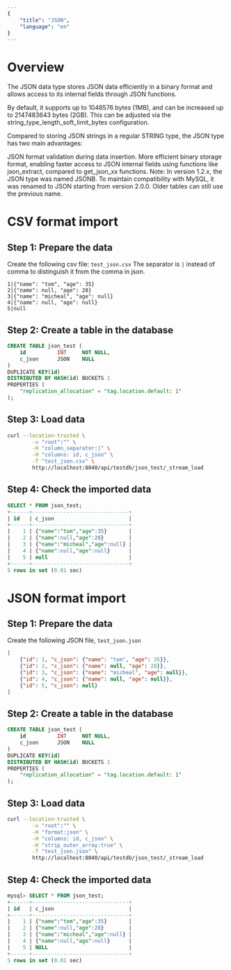 ```yaml
---
{
    "title": "JSON",
    "language": "en"
}
---
```


<!-- 
Licensed to the Apache Software Foundation (ASF) under one
or more contributor license agreements.  See the NOTICE file
distributed with this work for additional information
regarding copyright ownership.  The ASF licenses this file
to you under the Apache License, Version 2.0 (the
"License"); you may not use this file except in compliance
with the License.  You may obtain a copy of the License at

  http://www.apache.org/licenses/LICENSE-2.0

Unless required by applicable law or agreed to in writing,
software distributed under the License is distributed on an
"AS IS" BASIS, WITHOUT WARRANTIES OR CONDITIONS OF ANY
KIND, either express or implied.  See the License for the
specific language governing permissions and limitations
under the License.
-->

# Overview

The JSON data type stores JSON data efficiently in a binary format and allows access to its internal fields through JSON functions.

By default, it supports up to 1048576 bytes (1MB), and can be increased up to 2147483643 bytes (2GB). This can be adjusted via the string_type_length_soft_limit_bytes configuration.

Compared to storing JSON strings in a regular STRING type, the JSON type has two main advantages:

JSON format validation during data insertion.
More efficient binary storage format, enabling faster access to JSON internal fields using functions like json_extract, compared to get_json_xx functions.
Note: In version 1.2.x, the JSON type was named JSONB. To maintain compatibility with MySQL, it was renamed to JSON starting from version 2.0.0. Older tables can still use the previous name.

# CSV format import

## Step 1: Prepare the data

Create the following csv file: `test_json.csv`
The separator is `|` instead of comma to distinguish it from the comma in json.

```
1|{"name": "tom", "age": 35}
2|{"name": null, "age": 28}
3|{"name": "micheal", "age": null}
4|{"name": null, "age": null}
5|null
```

## Step 2: Create a table in the database

```sql
CREATE TABLE json_test (
    id          INT     NOT NULL,
    c_json      JSON    NULL
)
DUPLICATE KEY(id)
DISTRIBUTED BY HASH(id) BUCKETS 1
PROPERTIES (
    "replication_allocation" = "tag.location.default: 1"
);
```

## Step 3: Load data

```bash
curl --location-trusted \
        -u "root":"" \
        -H "column_separator:|" \
        -H "columns: id, c_json" \
        -T "test_json.csv" \
        http://localhost:8040/api/testdb/json_test/_stream_load
```

## Step 4: Check the imported data

```sql
SELECT * FROM json_test;
+------+-------------------------------+
| id   | c_json                        |
+------+-------------------------------+
|    1 | {"name":"tom","age":35}       |
|    2 | {"name":null,"age":28}        |
|    3 | {"name":"micheal","age":null} |
|    4 | {"name":null,"age":null}      |
|    5 | null                          |
+------+-------------------------------+
5 rows in set (0.01 sec)
```

# JSON format import

## Step 1: Prepare the data

Create the following JSON file, `test_json.json`

```json
[
    {"id": 1, "c_json": {"name": "tom", "age": 35}},
    {"id": 2, "c_json": {"name": null, "age": 28}},
    {"id": 3, "c_json": {"name": "micheal", "age": null}},
    {"id": 4, "c_json": {"name": null, "age": null}},
    {"id": 5, "c_json": null}
]
```

## Step 2: Create a table in the database

```sql
CREATE TABLE json_test (
    id          INT     NOT NULL,
    c_json      JSON    NULL
)
DUPLICATE KEY(id)
DISTRIBUTED BY HASH(id) BUCKETS 1
PROPERTIES (
    "replication_allocation" = "tag.location.default: 1"
);
```

## Step 3: Load data

```bash
curl --location-trusted \
        -u "root":"" \
        -H "format:json" \
        -H "columns: id, c_json" \
        -H "strip_outer_array:true" \
        -T "test_json.json" \
        http://localhost:8040/api/testdb/json_test/_stream_load
```

## Step 4: Check the imported data

```sql
mysql> SELECT * FROM json_test;
+------+-------------------------------+
| id   | c_json                        |
+------+-------------------------------+
|    1 | {"name":"tom","age":35}       |
|    2 | {"name":null,"age":28}        |
|    3 | {"name":"micheal","age":null} |
|    4 | {"name":null,"age":null}      |
|    5 | NULL                          |
+------+-------------------------------+
5 rows in set (0.01 sec)
```
